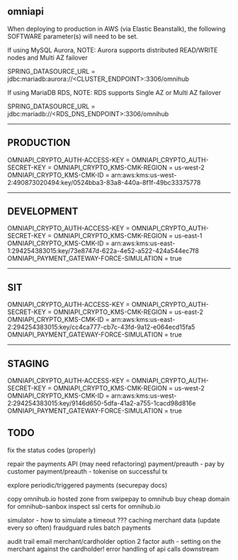 omniapi
--------
When deploying to production in AWS (via Elastic Beanstalk), the following SOFTWARE parameter(s) will need to be set.

If using MySQL Aurora,
NOTE: Aurora supports distributed READ/WRITE nodes and Multi AZ failover

SPRING_DATASOURCE_URL = jdbc:mariadb:aurora://<CLUSTER_ENDPOINT>:3306/omnihub

If using MariaDB RDS,
NOTE: RDS supports Single AZ or Multi AZ failover

SPRING_DATASOURCE_URL = jdbc:mariadb://<RDS_DNS_ENDPOINT>:3306/omnihub



----------
PRODUCTION
----------
OMNIAPI_CRYPTO_AUTH-ACCESS-KEY = 
OMNIAPI_CRYPTO_AUTH-SECRET-KEY = 
OMNIAPI_CRYPTO_KMS-CMK-REGION = us-west-2
OMNIAPI_CRYPTO_KMS-CMK-ID = arn:aws:kms:us-west-2:490873020494:key/0524bba3-83a8-440a-8f1f-49bc33375778

-----------
DEVELOPMENT
-----------
OMNIAPI_CRYPTO_AUTH-ACCESS-KEY = 
OMNIAPI_CRYPTO_AUTH-SECRET-KEY = 
OMNIAPI_CRYPTO_KMS-CMK-REGION = us-east-1
OMNIAPI_CRYPTO_KMS-CMK-ID = arn:aws:kms:us-east-1:294254383015:key/73e8747d-622a-4e52-a522-424a544ec7f8
OMNIAPI_PAYMENT_GATEWAY-FORCE-SIMULATION = true

---
SIT
---
OMNIAPI_CRYPTO_AUTH-ACCESS-KEY = 
OMNIAPI_CRYPTO_AUTH-SECRET-KEY = 
OMNIAPI_CRYPTO_KMS-CMK-REGION = us-east-2
OMNIAPI_CRYPTO_KMS-CMK-ID = arn:aws:kms:us-east-2:294254383015:key/cc4ca777-cb7c-43fd-9a12-e064ecd15fa5
OMNIAPI_PAYMENT_GATEWAY-FORCE-SIMULATION = true

-------
STAGING
-------
OMNIAPI_CRYPTO_AUTH-ACCESS-KEY = 
OMNIAPI_CRYPTO_AUTH-SECRET-KEY = 
OMNIAPI_CRYPTO_KMS-CMK-REGION = us-west-2
OMNIAPI_CRYPTO_KMS-CMK-ID = arn:aws:kms:us-west-2:294254383015:key/9146d650-5dfa-41a2-a755-1cacd98d816e
OMNIAPI_PAYMENT_GATEWAY-FORCE-SIMULATION = true






TODO
----
fix the status codes (properly)

repair the payments API (may need refactoring)
payment/preauth - pay by customer
payment/preauth - tokenise on successful tx

explore periodic/triggered payments (securepay docs)

copy omnihub.io hosted zone from swipepay to omnihub
buy cheap domain for omnihub-sanbox
inspect ssl certs for omnihub.io

simulator - how to simulate a timeout ???
caching merchant data (update every so often)
fraudguard rules
batch payments

audit trail
email merchant/cardholder option
2 factor auth - setting on the merchant against the cardholder!
error handling of api calls downstream
